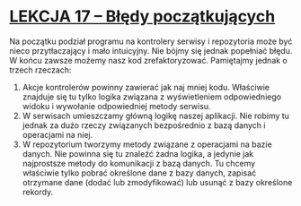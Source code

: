 # [LEKCJA 17 – Błędy początkujących](https://kurs.szkoladotneta.pl/zostan-programista-asp-net/tydzien-8-od-widoku-do-modelu/lekcja-17-bledy-poczatkujacych/)
Na początku podział programu na kontrolery serwisy i repozytoria może być nieco przytłaczający i mało intuicyjny. Nie bójmy się jednak popełniać błędu. W końcu zawsze możemy nasz kod zrefaktoryzować. Pamiętajmy jednak o trzech rzeczach:
1. Akcje kontrolerów powinny zawierać jak naj mniej kodu. Właściwie znajduje się tu tylko logika związana z wyświetleniem odpowiedniego widoku i wywołanie odpowiedniej metody serwisu.
2. W serwisach umieszczamy główną logikę naszej aplikacji. Nie robimy tu jednak za dużo rzeczy związanych bezpośrednio z bazą danych i operacjami na niej.
3. W repozytorium tworzymy metody związane z operacjami na bazie danych. Nie powinna się tu znaleźć żadna logika, a jedynie jak najprostsze metody do komunikacji z bazą danych. Tu chcemy właściwie tylko pobrać określone dane z bazy danych, zapisać otrzymane dane (dodać lub zmodyfikować) lub usunąć z bazy określone rekordy.